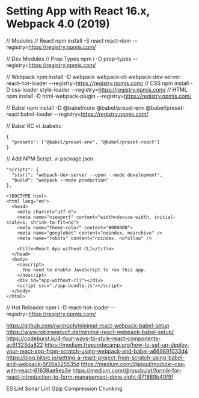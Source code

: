 # Setting App with React 16.x, Webpack 4.0  (2019)

// Modules
// React
npm install -S react react-dom --registry=https://registry.npmjs.com/

// Dev Modules
// Prop Types
npm i -D  prop-types --registry=https://registry.npmjs.com/

// Webpack
npm install -D webpack webpack-cli webpack-dev-server react-hot-loader --registry=https://registry.npmjs.com/
// CSS
npm install -D css-loader style-loader --registry=https://registry.npmjs.com/
// HTML
npm install -D html-webpack-plugin --registry=https://registry.npmjs.com/

// Babel
npm install -D @babel/core @babel/preset-env @babel/preset-react babel-loader --registry=https://registry.npmjs.com/

// Babel RC
vi .babelrc

```
{
  "presets": ["@babel/preset-env", "@babel/preset-react"]
}
```

// Add NPM Script.
vi package.json

```
"scripts": {
  "start": "webpack-dev-server --open --mode development",
  "build": "webpack --mode production"
},
```

```
<!DOCTYPE html>
<html lang="en">
  <head>
    <meta charset="utf-8">
    <meta name="viewport" content="width=device-width, initial-scale=1, shrink-to-fit=no">
    <meta name="theme-color" content="#000000">
    <meta name="googlebot" content="noindex, noarchive" />
    <meta name="robots" content="noindex, nofollow" />

    <title>React App without CLI</title>
  </head>
  <body>
    <noscript>
      You need to enable JavaScript to run this app.
    </noscript>
    <div id="app-without-cli"></div>
    <script src="./app-bundle.js"></script>
  </body>
</html>
```

// Hot Reloader
npm i -D react-hot-loader --registry=https://registry.npmjs.com/


https://github.com/rwieruch/minimal-react-webpack-babel-setup
https://www.robinwieruch.de/minimal-react-webpack-babel-setup/
https://codeburst.io/4-four-ways-to-style-react-components-ac6f323da822
https://medium.freecodecamp.org/how-to-set-up-deploy-your-react-app-from-scratch-using-webpack-and-babel-a669891033d4
https://blog.bitsrc.io/setting-a-react-project-from-scratch-using-babel-and-webpack-5f26a525535d
https://medium.com/@pioul/modular-css-with-react-61638ae9ea3e
https://medium.com/@rossbulat/formik-for-react-introduction-to-form-management-done-right-971889b40f9f

ES Lint
Sonar Lint
Gzip Compression
Chunking
